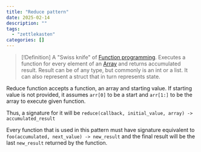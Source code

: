 ```yaml
---
title: "Reduce pattern"
date: 2025-02-14
description: ""
tags: 
  - "zettlekasten"
categories: []
---
```


> [!Definition]
> A "Swiss knife" of [Function programming](Function%20programming). Executes a function for every element of an [Array](Array) and returns accumulated result. Result can be of any type, but commonly is an int or a list. It can also represent a struct that in turn represents state.

Reduce function accepts a function, an array and starting value. If starting value is not provided, it assumes `arr[0]` to be a start and `arr[1:]` to be the array to execute given function.

Thus, a signature for it will be `reduce(callback, initial_value, array) -> accumulated_result`

Every function that is used in this pattern must have signature equivalent to `foo(accumulated, next_value) -> new_result` and the final result will be the last `new_result` returned by the function. 
